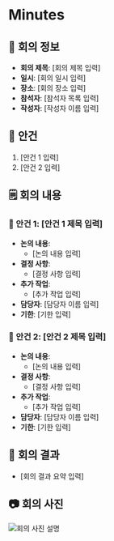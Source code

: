 # Minutes

## 🧭 회의 정보
- **회의 제목**: [회의 제목 입력]
- **일시**: [회의 일시 입력]
- **장소**: [회의 장소 입력]
- **참석자**: [참석자 목록 입력]
- **작성자**: [작성자 이름 입력]

## 📌 안건
1. [안건 1 입력]
2. [안건 2 입력]

## 🗒️ 회의 내용
### 📎 안건 1: [안건 1 제목 입력]
- **논의 내용**:
    - [논의 내용 입력]
- **결정 사항**:
    - [결정 사항 입력]
- **추가 작업**:
    - [추가 작업 입력]
- **담당자**: [담당자 이름 입력]
- **기한**: [기한 입력]

### 📎 안건 2: [안건 2 제목 입력]
- **논의 내용**:
    - [논의 내용 입력]
- **결정 사항**:
    - [결정 사항 입력]
- **추가 작업**:
    - [추가 작업 입력]
- **담당자**: [담당자 이름 입력]
- **기한**: [기한 입력]

## 🏁 회의 결과
- [회의 결과 요약 입력]

## 📷 회의 사진
![회의 사진 설명](https://upload.wikimedia.org/wikipedia/commons/f/f2/%EA%B2%BD%EB%B6%81%EB%8C%80_%EA%B8%80%EB%A1%9C%EB%B2%8C%ED%94%8C%EB%9D%BC%EC%9E%90%EC%82%AC%EC%A7%84.jpg)